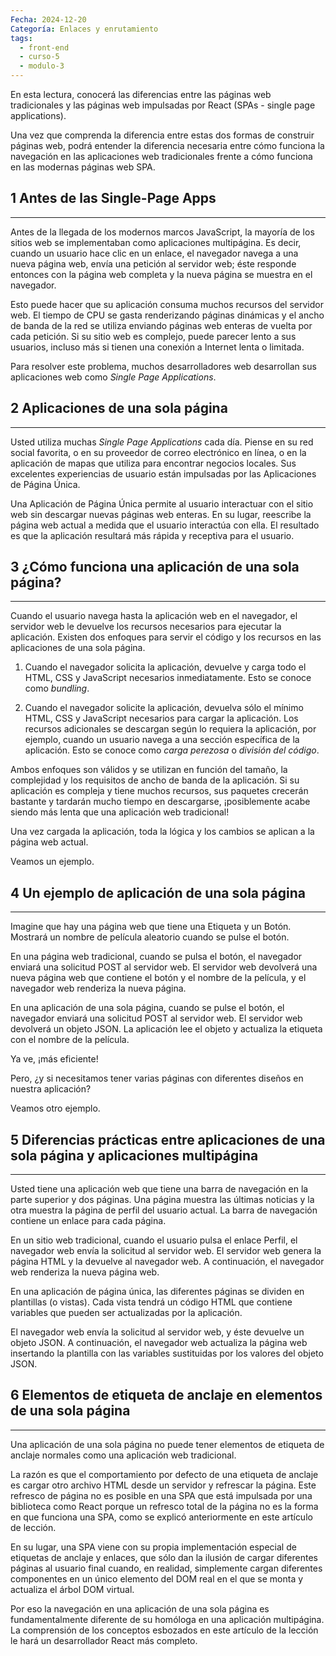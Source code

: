 ```yaml
---
Fecha: 2024-12-20
Categoría: Enlaces y enrutamiento
tags:
  - front-end
  - curso-5
  - modulo-3
---
```

En esta lectura, conocerá las diferencias entre las páginas web tradicionales y las páginas web impulsadas por React (SPAs - single page applications).

Una vez que comprenda la diferencia entre estas dos formas de construir páginas web, podrá entender la diferencia necesaria entre cómo funciona la navegación en las aplicaciones web tradicionales frente a cómo funciona en las modernas páginas web SPA.

## **1 Antes de las Single-Page Apps**
---
Antes de la llegada de los modernos marcos JavaScript, la mayoría de los sitios web se implementaban como aplicaciones multipágina. Es decir, cuando un usuario hace clic en un enlace, el navegador navega a una nueva página web, envía una petición al servidor web; éste responde entonces con la página web completa y la nueva página se muestra en el navegador.

Esto puede hacer que su aplicación consuma muchos recursos del servidor web. El tiempo de CPU se gasta renderizando páginas dinámicas y el ancho de banda de la red se utiliza enviando páginas web enteras de vuelta por cada petición. Si su sitio web es complejo, puede parecer lento a sus usuarios, incluso más si tienen una conexión a Internet lenta o limitada.

Para resolver este problema, muchos desarrolladores web desarrollan sus aplicaciones web como *Single Page Applications*.

## **2 Aplicaciones de una sola página**
---
Usted utiliza muchas *Single Page Applications* cada día. Piense en su red social favorita, o en su proveedor de correo electrónico en línea, o en la aplicación de mapas que utiliza para encontrar negocios locales. Sus excelentes experiencias de usuario están impulsadas por las Aplicaciones de Página Única.

Una Aplicación de Página Única permite al usuario interactuar con el sitio web sin descargar nuevas páginas web enteras. En su lugar, reescribe la página web actual a medida que el usuario interactúa con ella. El resultado es que la aplicación resultará más rápida y receptiva para el usuario.

## **3 ¿Cómo funciona una aplicación de una sola página?**
---
Cuando el usuario navega hasta la aplicación web en el navegador, el servidor web le devuelve los recursos necesarios para ejecutar la aplicación. Existen dos enfoques para servir el código y los recursos en las aplicaciones de una sola página.

1. Cuando el navegador solicita la aplicación, devuelve y carga todo el HTML, CSS y JavaScript necesarios inmediatamente. Esto se conoce como _bundling_.

2. Cuando el navegador solicite la aplicación, devuelva sólo el mínimo HTML, CSS y JavaScript necesarios para cargar la aplicación. Los recursos adicionales se descargan según lo requiera la aplicación, por ejemplo, cuando un usuario navega a una sección específica de la aplicación. Esto se conoce como _carga perezosa_ o _división del código_.

Ambos enfoques son válidos y se utilizan en función del tamaño, la complejidad y los requisitos de ancho de banda de la aplicación. Si su aplicación es compleja y tiene muchos recursos, sus paquetes crecerán bastante y tardarán mucho tiempo en descargarse, ¡posiblemente acabe siendo más lenta que una aplicación web tradicional!

Una vez cargada la aplicación, toda la lógica y los cambios se aplican a la página web actual.

Veamos un ejemplo.

## **4 Un ejemplo de aplicación de una sola página**
---
Imagine que hay una página web que tiene una Etiqueta y un Botón. Mostrará un nombre de película aleatorio cuando se pulse el botón.

En una página web tradicional, cuando se pulsa el botón, el navegador enviará una solicitud POST al servidor web. El servidor web devolverá una nueva página web que contiene el botón y el nombre de la película, y el navegador web renderiza la nueva página.

En una aplicación de una sola página, cuando se pulse el botón, el navegador enviará una solicitud POST al servidor web. El servidor web devolverá un objeto JSON. La aplicación lee el objeto y actualiza la etiqueta con el nombre de la película.

Ya ve, ¡más eficiente!

Pero, ¿y si necesitamos tener varias páginas con diferentes diseños en nuestra aplicación?

Veamos otro ejemplo.

## **5 Diferencias prácticas entre aplicaciones de una sola página y aplicaciones multipágina**
---
Usted tiene una aplicación web que tiene una barra de navegación en la parte superior y dos páginas. Una página muestra las últimas noticias y la otra muestra la página de perfil del usuario actual. La barra de navegación contiene un enlace para cada página.

En un sitio web tradicional, cuando el usuario pulsa el enlace Perfil, el navegador web envía la solicitud al servidor web. El servidor web genera la página HTML y la devuelve al navegador web. A continuación, el navegador web renderiza la nueva página web.

En una aplicación de página única, las diferentes páginas se dividen en plantillas (o vistas). Cada vista tendrá un código HTML que contiene variables que pueden ser actualizadas por la aplicación.

El navegador web envía la solicitud al servidor web, y éste devuelve un objeto JSON. A continuación, el navegador web actualiza la página web insertando la plantilla con las variables sustituidas por los valores del objeto JSON.

## **6 Elementos de etiqueta de anclaje en elementos de una sola página**
---
Una aplicación de una sola página no puede tener elementos de etiqueta de anclaje normales como una aplicación web tradicional.

La razón es que el comportamiento por defecto de una etiqueta de anclaje es cargar otro archivo HTML desde un servidor y refrescar la página. Este refresco de página no es posible en una SPA que está impulsada por una biblioteca como React porque un refresco total de la página no es la forma en que funciona una SPA, como se explicó anteriormente en este artículo de lección.

En su lugar, una SPA viene con su propia implementación especial de etiquetas de anclaje y enlaces, que sólo dan la ilusión de cargar diferentes páginas al usuario final cuando, en realidad, simplemente cargan diferentes componentes en un único elemento del DOM real en el que se monta y actualiza el árbol DOM virtual.

Por eso la navegación en una aplicación de una sola página es fundamentalmente diferente de su homóloga en una aplicación multipágina. La comprensión de los conceptos esbozados en este artículo de la lección le hará un desarrollador React más completo.